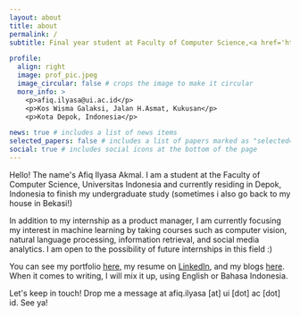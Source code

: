 ```yaml
---
layout: about
title: about
permalink: /
subtitle: Final year student at Faculty of Computer Science,<a href='https://ui.ac.id'>Universitas Indonesia</a>.

profile:
  align: right
  image: prof_pic.jpeg
  image_circular: false # crops the image to make it circular
  more_info: >
    <p>afiq.ilyasa@ui.ac.id</p>
    <p>Kos Wisma Galaksi, Jalan H.Asmat, Kukusan</p>
    <p>Kota Depok, Indonesia</p>

news: true # includes a list of news items
selected_papers: false # includes a list of papers marked as "selected={true}"
social: true # includes social icons at the bottom of the page
---
```


Hello! The name's Afiq Ilyasa Akmal. I am a student at the Faculty of Computer Science, Universitas Indonesia and currently residing in Depok, Indonesia to finish my undergraduate study (sometimes i also go back to my house in Bekasi!)

In addition to my internship as a product manager, I am currently focusing my interest in machine learning by taking courses such as computer vision, natural language processing, information retrieval, and social media analytics. I am open to the possibility of future internships in this field :)

You can see my portfolio [here](#), my resume on [LinkedIn](https://www.linkedin.com/in/afiqilyasaakmal/), and my blogs [here](https://afiqilyasakmal.github.io/blog/). When it comes to writing, I will mix it up, using English or Bahasa Indonesia.

Let's keep in touch! Drop me a message at afiq.ilyasa [at] ui [dot] ac [dot] id. See ya!
